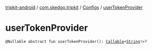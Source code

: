 [tripkit-android](../../index.md) / [com.skedgo.tripkit](../index.md) / [Configs](index.md) / [userTokenProvider](./user-token-provider.md)

# userTokenProvider

`@Nullable abstract fun userTokenProvider(): `[`Callable`](https://docs.oracle.com/javase/7/docs/api/java/util/concurrent/Callable.html)`<`[`String`](https://kotlinlang.org/api/latest/jvm/stdlib/kotlin/-string/index.html)`!>?`